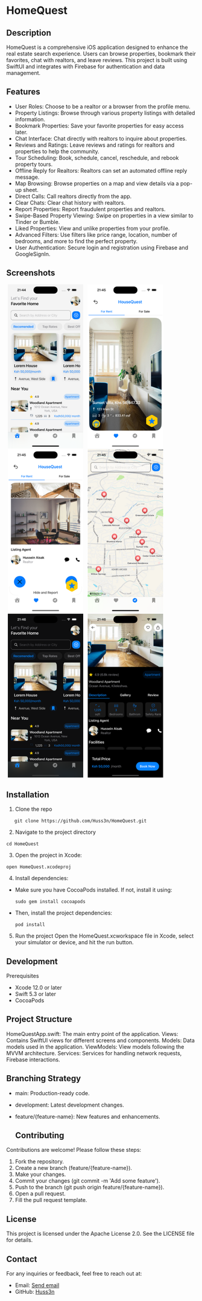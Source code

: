 # HomeQuest
## Description
HomeQuest is a comprehensive iOS application designed to enhance the real estate search experience. Users can browse properties, bookmark their favorites, chat with realtors, and leave reviews. 
This project is built using SwiftUI and integrates with Firebase for authentication and data management.

## Features
- User Roles: Choose to be a realtor or a browser from the profile menu.
- Property Listings: Browse through various property listings with detailed information.
- Bookmark Properties: Save your favorite properties for easy access later.
- Chat Interface: Chat directly with realtors to inquire about properties.
- Reviews and Ratings: Leave reviews and ratings for realtors and properties to help the community.
- Tour Scheduling: Book, schedule, cancel, reschedule, and rebook property tours.
- Offline Reply for Realtors: Realtors can set an automated offline reply message.
- Map Browsing: Browse properties on a map and view details via a pop-up sheet.
- Direct Calls: Call realtors directly from the app.
- Clear Chats: Clear chat history with realtors.
- Report Properties: Report fraudulent properties and realtors.
- Swipe-Based Property Viewing: Swipe on properties in a view similar to Tinder or Bumble.
- Liked Properties: View and unlike properties from your profile.
- Advanced Filters: Use filters like price range, location, number of bedrooms, and more to find the perfect property.
- User Authentication: Secure login and registration using Firebase and GoogleSignIn.

## Screenshots
<p>
   <img src="https://github.com/Huss3n/HomeQuest/blob/main/Screenshots/home.png", width="200" hspace="4"/>
   <img src="https://github.com/Huss3n/HomeQuest/blob/main/Screenshots/swipe.png", width="200" hspace="4"/>
   <img src="https://github.com/Huss3n/HomeQuest/blob/main/Screenshots/swipe1.png", width="200" hspace="4"/>
   <img src="https://github.com/Huss3n/HomeQuest/blob/main/Screenshots/map.png", width="200" hspace="4"/>
   <img src="https://github.com/Huss3n/HomeQuest/blob/main/Screenshots/homedark.png", width="200" hspace="4"/>
  <img src="https://github.com/Huss3n/HomeQuest/blob/main/Screenshots/detaildark.png", width="200" hspace="4"/>
</p>

## Installation
1. Clone the repo
```
   git clone https://github.com/Huss3n/HomeQuest.git
```
2. Navigate to the project directory
```
cd HomeQuest
```
3. Open the project in Xcode:
```
open HomeQuest.xcodeproj

```
4. Install dependencies:
- Make sure you have CocoaPods installed. If not, install it using:
  ```
  sudo gem install cocoapods
  ```
- Then, install the project dependencies:
  ```
  pod install
  ```
5. Run the project
   Open the HomeQuest.xcworkspace file in Xcode, select your simulator or device, and hit the run button.

## Development
Prerequisites
- Xcode 12.0 or later
- Swift 5.3 or later
- CocoaPods

## Project Structure
HomeQuestApp.swift: The main entry point of the application.
Views: Contains SwiftUI views for different screens and components.
Models: Data models used in the application.
ViewModels: View models following the MVVM architecture.
Services: Services for handling network requests, Firebase interactions.

## Branching Strategy
- main: Production-ready code.
- development: Latest development changes.
- feature/{feature-name}: New features and enhancements.

  ## Contributing
Contributions are welcome! Please follow these steps:
1. Fork the repository.
2. Create a new branch (feature/{feature-name}).
3. Make your changes.
4. Commit your changes (git commit -m 'Add some feature').
5. Push to the branch (git push origin feature/{feature-name}).
6. Open a pull request.
7. Fill the pull request template.

## License
This project is licensed under the Apache License 2.0. See the LICENSE file for details.

## Contact
For any inquiries or feedback, feel free to reach out at:
- Email: <a href="mailto:aisackhussein@gmail.com">Send email</a>
- GitHub: <a href="https://github.com/huss3n/">Huss3n</a>
